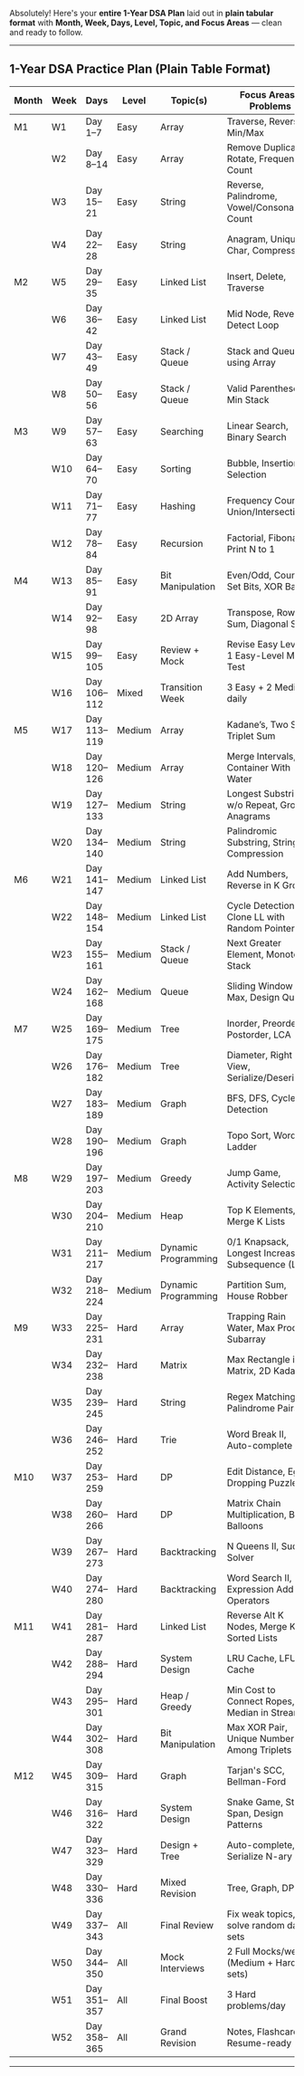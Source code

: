 Absolutely! Here's your **entire 1-Year DSA Plan** laid out in **plain tabular format** with **Month, Week, Days, Level, Topic, and Focus Areas** — clean and ready to follow.

---

## **1-Year DSA Practice Plan (Plain Table Format)**

| **Month** | **Week** | **Days**    | **Level** | **Topic(s)**        | **Focus Areas / Problems**                         |
| -------- | -------- | ----------- | --------- | ------------------- | -------------------------------------------------- |
| M1    | W1       | Day 1–7     | Easy      | Array               | Traverse, Reverse, Min/Max                         |
|          | W2       | Day 8–14    | Easy      | Array               | Remove Duplicates, Rotate, Frequency Count         |
|          | W3       | Day 15–21   | Easy      | String              | Reverse, Palindrome, Vowel/Consonant Count         |
|          | W4       | Day 22–28   | Easy      | String              | Anagram, Unique Char, Compression                  |
| M2   | W5       | Day 29–35   | Easy      | Linked List         | Insert, Delete, Traverse                           |
|          | W6       | Day 36–42   | Easy      | Linked List         | Mid Node, Reverse, Detect Loop                     |
|          | W7       | Day 43–49   | Easy      | Stack / Queue       | Stack and Queue using Array                        |
|          | W8       | Day 50–56   | Easy      | Stack / Queue       | Valid Parentheses, Min Stack                       |
| M3   | W9       | Day 57–63   | Easy      | Searching           | Linear Search, Binary Search                       |
|          | W10      | Day 64–70   | Easy      | Sorting             | Bubble, Insertion, Selection                       |
|          | W11      | Day 71–77   | Easy      | Hashing             | Frequency Count, Union/Intersection                |
|          | W12      | Day 78–84   | Easy      | Recursion           | Factorial, Fibonacci, Print N to 1                 |
| M4   | W13      | Day 85–91   | Easy      | Bit Manipulation    | Even/Odd, Count Set Bits, XOR Basics               |
|          | W14      | Day 92–98   | Easy      | 2D Array            | Transpose, Row/Col Sum, Diagonal Sum               |
|          | W15      | Day 99–105  | Easy      | Review + Mock       | Revise Easy Level + 1 Easy-Level Mock Test         |
|          | W16      | Day 106–112 | Mixed     | Transition Week     | 3 Easy + 2 Medium daily                            |
| M5   | W17      | Day 113–119 | Medium    | Array               | Kadane’s, Two Sum, Triplet Sum                     |
|          | W18      | Day 120–126 | Medium    | Array               | Merge Intervals, Container With Water              |
|          | W19      | Day 127–133 | Medium    | String              | Longest Substring w/o Repeat, Group Anagrams       |
|          | W20      | Day 134–140 | Medium    | String              | Palindromic Substring, String Compression          |
| M6   | W21      | Day 141–147 | Medium    | Linked List         | Add Numbers, Reverse in K Group                    |
|          | W22      | Day 148–154 | Medium    | Linked List         | Cycle Detection, Clone LL with Random Pointer      |
|          | W23      | Day 155–161 | Medium    | Stack / Queue       | Next Greater Element, Monotonic Stack              |
|          | W24      | Day 162–168 | Medium    | Queue               | Sliding Window Max, Design Queue                   |
| M7    | W25      | Day 169–175 | Medium    | Tree                | Inorder, Preorder, Postorder, LCA                  |
|          | W26      | Day 176–182 | Medium    | Tree                | Diameter, Right View, Serialize/Deserialize        |
|          | W27      | Day 183–189 | Medium    | Graph               | BFS, DFS, Cycle Detection                          |
|          | W28      | Day 190–196 | Medium    | Graph               | Topo Sort, Word Ladder                             |
| M8    | W29      | Day 197–203 | Medium    | Greedy              | Jump Game, Activity Selection                      |
|          | W30      | Day 204–210 | Medium    | Heap                | Top K Elements, Merge K Lists                      |
|          | W31      | Day 211–217 | Medium    | Dynamic Programming | 0/1 Knapsack, Longest Increasing Subsequence (LIS) |
|          | W32      | Day 218–224 | Medium    | Dynamic Programming | Partition Sum, House Robber                        |
| M9    | W33      | Day 225–231 | Hard      | Array               | Trapping Rain Water, Max Product Subarray          |
|          | W34      | Day 232–238 | Hard      | Matrix              | Max Rectangle in Matrix, 2D Kadane                 |
|          | W35      | Day 239–245 | Hard      | String              | Regex Matching, Palindrome Pairs                   |
|          | W36      | Day 246–252 | Hard      | Trie                | Word Break II, Auto-complete                       |
| M10  | W37      | Day 253–259 | Hard      | DP                  | Edit Distance, Egg Dropping Puzzle                 |
|          | W38      | Day 260–266 | Hard      | DP                  | Matrix Chain Multiplication, Burst Balloons        |
|          | W39      | Day 267–273 | Hard      | Backtracking        | N Queens II, Sudoku Solver                         |
|          | W40      | Day 274–280 | Hard      | Backtracking        | Word Search II, Expression Add Operators           |
| M11  | W41      | Day 281–287 | Hard      | Linked List         | Reverse Alt K Nodes, Merge K Sorted Lists          |
|          | W42      | Day 288–294 | Hard      | System Design       | LRU Cache, LFU Cache                               |
|          | W43      | Day 295–301 | Hard      | Heap / Greedy       | Min Cost to Connect Ropes, Median in Stream        |
|          | W44      | Day 302–308 | Hard      | Bit Manipulation    | Max XOR Pair, Unique Number Among Triplets         |
| M12  | W45      | Day 309–315 | Hard      | Graph               | Tarjan's SCC, Bellman-Ford                         |
|          | W46      | Day 316–322 | Hard      | System Design       | Snake Game, Stock Span, Design Patterns            |
|          | W47      | Day 323–329 | Hard      | Design + Tree       | Auto-complete, Serialize N-ary Tree                |
|          | W48      | Day 330–336 | Hard      | Mixed Revision      | Tree, Graph, DP                                    |
|          | W49      | Day 337–343 | All       | Final Review        | Fix weak topics, solve random daily sets           |
|          | W50      | Day 344–350 | All       | Mock Interviews     | 2 Full Mocks/week (Medium + Hard sets)             |
|          | W51      | Day 351–357 | All       | Final Boost         | 3 Hard problems/day                                |
|          | W52      | Day 358–365 | All       | Grand Revision      | Notes, Flashcards, Resume-ready                    |

---
